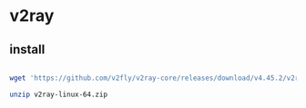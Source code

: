
# v2ray

## install

```sh

wget 'https://github.com/v2fly/v2ray-core/releases/download/v4.45.2/v2ray-linux-64.zip'

unzip v2ray-linux-64.zip
```